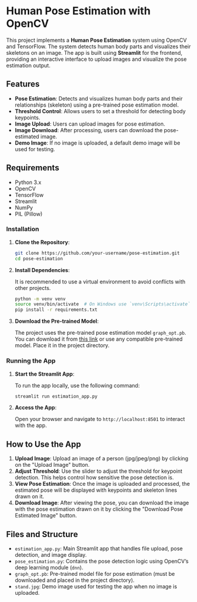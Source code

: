 # Human Pose Estimation with OpenCV

This project implements a **Human Pose Estimation** system using OpenCV and TensorFlow. The system detects human body parts and visualizes their skeletons on an image. The app is built using **Streamlit** for the frontend, providing an interactive interface to upload images and visualize the pose estimation output.

## Features
- **Pose Estimation**: Detects and visualizes human body parts and their relationships (skeleton) using a pre-trained pose estimation model.
- **Threshold Control**: Allows users to set a threshold for detecting body keypoints.
- **Image Upload**: Users can upload images for pose estimation.
- **Image Download**: After processing, users can download the pose-estimated image.
- **Demo Image**: If no image is uploaded, a default demo image will be used for testing.

## Requirements
- Python 3.x
- OpenCV
- TensorFlow
- Streamlit
- NumPy
- PIL (Pillow)

### Installation

1. **Clone the Repository**:

   ```bash
   git clone https://github.com/your-username/pose-estimation.git
   cd pose-estimation
   ```

2. **Install Dependencies**:

   It is recommended to use a virtual environment to avoid conflicts with other projects.

   ```bash
   python -m venv venv
   source venv/bin/activate  # On Windows use `venv\Scripts\activate`
   pip install -r requirements.txt
   ```

3. **Download the Pre-trained Model**:

   The project uses the pre-trained pose estimation model `graph_opt.pb`. You can download it from [this link](https://github.com/your-link) or use any compatible pre-trained model. Place it in the project directory.

### Running the App

1. **Start the Streamlit App**:

   To run the app locally, use the following command:

   ```bash
   streamlit run estimation_app.py
   ```

2. **Access the App**:

   Open your browser and navigate to `http://localhost:8501` to interact with the app.

## How to Use the App

1. **Upload Image**: Upload an image of a person (jpg/jpeg/png) by clicking on the "Upload Image" button.
2. **Adjust Threshold**: Use the slider to adjust the threshold for keypoint detection. This helps control how sensitive the pose detection is.
3. **View Pose Estimation**: Once the image is uploaded and processed, the estimated pose will be displayed with keypoints and skeleton lines drawn on it.
4. **Download Image**: After viewing the pose, you can download the image with the pose estimation drawn on it by clicking the "Download Pose Estimated Image" button.

## Files and Structure

- `estimation_app.py`: Main Streamlit app that handles file upload, pose detection, and image display.
- `pose_estimation.py`: Contains the pose detection logic using OpenCV’s deep learning module (`dnn`).
- `graph_opt.pb`: Pre-trained model file for pose estimation (must be downloaded and placed in the project directory).
- `stand.jpg`: Demo image used for testing the app when no image is uploaded.

